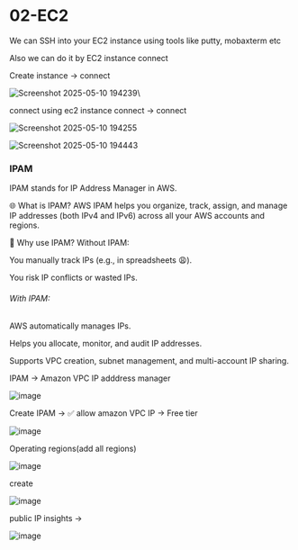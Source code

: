 # 02-EC2

We can SSH into your EC2 instance using tools like putty, mobaxterm etc

Also we can do it by EC2 instance connect

Create instance → connect

![Screenshot 2025-05-10 194239](https://github.com/user-attachments/assets/721f5649-d574-473e-80af-df1eee74c321)\

connect using ec2 instance connect → connect

![Screenshot 2025-05-10 194255](https://github.com/user-attachments/assets/2316c7f8-7901-458b-bf80-d7abb25cd5d8)

![Screenshot 2025-05-10 194443](https://github.com/user-attachments/assets/3bc5be13-657d-44f5-bafc-362615843262)



### IPAM

IPAM stands for IP Address Manager in AWS.

🌐 What is IPAM?
AWS IPAM helps you organize, track, assign, and manage IP addresses (both IPv4 and IPv6) across all your AWS accounts and regions.

🔧 Why use IPAM?
Without IPAM:

You manually track IPs (e.g., in spreadsheets 😩).

You risk IP conflicts or wasted IPs.

###### With IPAM:

AWS automatically manages IPs.

Helps you allocate, monitor, and audit IP addresses.

Supports VPC creation, subnet management, and multi-account IP sharing.

IPAM → Amazon VPC IP adddress manager 

![image](https://github.com/user-attachments/assets/999c9817-1e34-4d97-911f-dcca092912d5)

Create IPAM → ✅ allow amazon VPC IP → Free tier

![image](https://github.com/user-attachments/assets/562eebed-2a9c-4736-922f-fb5ba571b3af)

Operating regions(add all regions) 

![image](https://github.com/user-attachments/assets/29e88fae-b8c6-4add-a7c2-6891ba56b570)

create

![image](https://github.com/user-attachments/assets/cb9dd0cd-d008-4fb8-a767-8db2dd960fa6)

public IP insights → 

![image](https://github.com/user-attachments/assets/c0882baa-7276-4573-874e-76f37d093f8b)




